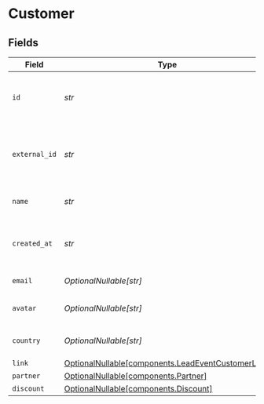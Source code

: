 # Customer


## Fields

| Field                                                                                                  | Type                                                                                                   | Required                                                                                               | Description                                                                                            |
| ------------------------------------------------------------------------------------------------------ | ------------------------------------------------------------------------------------------------------ | ------------------------------------------------------------------------------------------------------ | ------------------------------------------------------------------------------------------------------ |
| `id`                                                                                                   | *str*                                                                                                  | :heavy_check_mark:                                                                                     | The unique identifier of the customer in Dub.                                                          |
| `external_id`                                                                                          | *str*                                                                                                  | :heavy_check_mark:                                                                                     | Unique identifier for the customer in the client's app.                                                |
| `name`                                                                                                 | *str*                                                                                                  | :heavy_check_mark:                                                                                     | Name of the customer.                                                                                  |
| `created_at`                                                                                           | *str*                                                                                                  | :heavy_check_mark:                                                                                     | The date the customer was created.                                                                     |
| `email`                                                                                                | *OptionalNullable[str]*                                                                                | :heavy_minus_sign:                                                                                     | Email of the customer.                                                                                 |
| `avatar`                                                                                               | *OptionalNullable[str]*                                                                                | :heavy_minus_sign:                                                                                     | Avatar URL of the customer.                                                                            |
| `country`                                                                                              | *OptionalNullable[str]*                                                                                | :heavy_minus_sign:                                                                                     | Country of the customer.                                                                               |
| `link`                                                                                                 | [OptionalNullable[components.LeadEventCustomerLink]](../../models/components/leadeventcustomerlink.md) | :heavy_minus_sign:                                                                                     | N/A                                                                                                    |
| `partner`                                                                                              | [OptionalNullable[components.Partner]](../../models/components/partner.md)                             | :heavy_minus_sign:                                                                                     | N/A                                                                                                    |
| `discount`                                                                                             | [OptionalNullable[components.Discount]](../../models/components/discount.md)                           | :heavy_minus_sign:                                                                                     | N/A                                                                                                    |